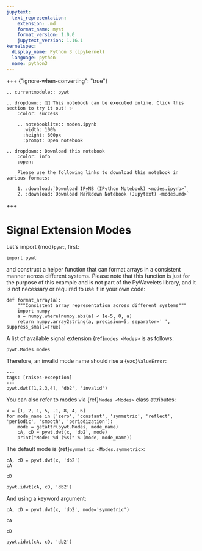 ```yaml
---
jupytext:
  text_representation:
    extension: .md
    format_name: myst
    format_version: 1.0.0
    jupytext_version: 1.16.1
kernelspec:
  display_name: Python 3 (ipykernel)
  language: python
  name: python3
---
```


+++ {"ignore-when-converting": "true"}

```{eval-rst}
.. currentmodule:: pywt

.. dropdown:: 🧑‍🔬 This notebook can be executed online. Click this section to try it out! ✨
    :color: success

    .. notebooklite:: modes.ipynb
      :width: 100%
      :height: 600px
      :prompt: Open notebook

.. dropdown:: Download this notebook
    :color: info
    :open:

    Please use the following links to download this notebook in various formats:

    1. :download:`Download IPyNB (IPython Notebook) <modes.ipynb>`
    2. :download:`Download Markdown Notebook (Jupytext) <modes.md>`
```

+++

# Signal Extension Modes

Let's import {mod}`pywt`, first:

```{code-cell}
import pywt
```

and construct a helper function that can format arrays in a consistent manner
across different systems. Please note that this function is just for the purpose of
this example and is not part of the PyWavelets library, and it is not necessary or
required to use it in your own code:

```{code-cell}
def format_array(a):
    """Consistent array representation across different systems"""
    import numpy
    a = numpy.where(numpy.abs(a) < 1e-5, 0, a)
    return numpy.array2string(a, precision=5, separator=' ', suppress_small=True)
```

A list of available signal extension {ref}`modes <Modes>` is as follows:

```{code-cell}
pywt.Modes.modes
```

Therefore, an invalid mode name should rise a {exc}`ValueError`:

```{code-cell}
---
tags: [raises-exception]
---
pywt.dwt([1,2,3,4], 'db2', 'invalid')
```

You can also refer to modes via {ref}`Modes <Modes>` class attributes:

```{code-cell}
x = [1, 2, 1, 5, -1, 8, 4, 6]
for mode_name in ['zero', 'constant', 'symmetric', 'reflect', 'periodic', 'smooth', 'periodization']:
    mode = getattr(pywt.Modes, mode_name)
    cA, cD = pywt.dwt(x, 'db2', mode)
    print("Mode: %d (%s)" % (mode, mode_name))
```

The default mode is {ref}`symmetric <Modes.symmetric>`:

```{code-cell}
cA, cD = pywt.dwt(x, 'db2')
cA
```

```{code-cell}
cD
```

```{code-cell}
pywt.idwt(cA, cD, 'db2')
```

And using a keyword argument:

```{code-cell}
cA, cD = pywt.dwt(x, 'db2', mode='symmetric')
```

```{code-cell}
cA
```

```{code-cell}
cD
```

```{code-cell}
pywt.idwt(cA, cD, 'db2')
```

